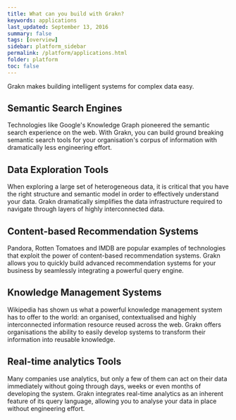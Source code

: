 ```yaml
---
title: What can you build with Grakn?
keywords: applications
last_updated: September 13, 2016
summary: false
tags: [overview]
sidebar: platform_sidebar
permalink: /platform/applications.html
folder: platform
toc: false
---
```


Grakn makes building intelligent systems for complex data easy.

## Semantic Search Engines

Technologies like Google's Knowledge Graph pioneered the semantic search experience on the web. With Grakn, you can build ground breaking semantic search tools for your organisation's corpus of information with dramatically less engineering effort.

## Data Exploration Tools

When exploring a large set of heterogeneous data, it is critical that you have the right structure and semantic model in order to effectively understand your data. Grakn dramatically simplifies the data infrastructure required to navigate through layers of highly interconnected data.

## Content-based Recommendation Systems

Pandora, Rotten Tomatoes and IMDB are popular examples of technologies that exploit the power of content-based recommendation systems. Grakn allows you to quickly build advanced recommendation systems for your business by seamlessly integrating a powerful query engine.

## Knowledge Management Systems

Wikipedia has shown us what a powerful knowledge management system has to offer to the world: an organised, contextualised and highly interconnected information resource reused across the web. Grakn offers organisations the ability to easily develop systems to transform their information into reusable knowledge.

## Real-time analytics Tools

Many companies use analytics, but only a few of them can act on their data immediately without going through days, weeks or even months of developing the system. Grakn integrates real-time analytics as an inherent feature of its query language, allowing you to analyse your data in place without engineering effort.
